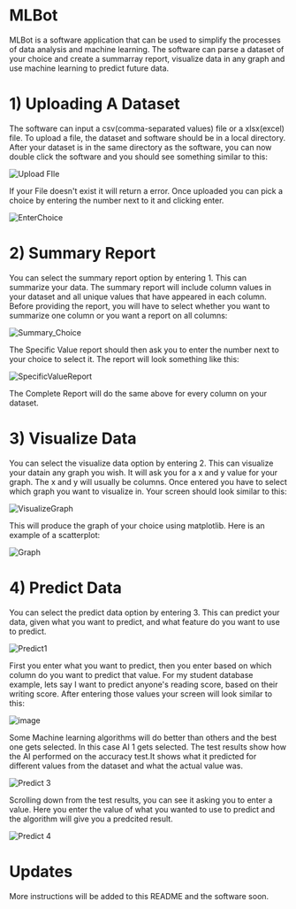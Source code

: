 # MLBot


MLBot is a software application that can be used to simplify the processes of data analysis and machine learning. The software can parse a dataset of your choice and 
create a summarray report, visualize data in any graph and use machine learning to predict future data.



# 1) Uploading A Dataset

The software can input a csv(comma-separated values) file or a xlsx(excel) file. To upload a file, the dataset and software should be in a local directory. After your 
dataset is in the same directory as the software, you can now double click the software and you should see something similar to this:


![Upload FIle](https://user-images.githubusercontent.com/73777608/200693442-590f8793-e20c-4561-b8ff-308e9f047131.PNG)

If your File doesn't exist it will return a error. Once uploaded you can pick a choice by entering the number next to it and clicking enter.

![EnterChoice](https://user-images.githubusercontent.com/73777608/200694514-424d7366-6ae2-47bc-98ff-d7ccb0e8f071.PNG)


# 2) Summary Report

You can select the summary report option by entering 1. This can summarize your data. The summary report will include column values in your dataset and all unique values that have appeared in each column. Before providing the report, you will have to select whether you want to summarize one column or you want a report on all columns:

![Summary_Choice](https://user-images.githubusercontent.com/73777608/203100527-0eb457b1-cea9-4bfc-9c0b-c21893a77cf3.png)

The Specific Value report should then ask you to enter the number next to your choice to select it. The report will look something like this:

![SpecificValueReport](https://user-images.githubusercontent.com/73777608/203101112-3e59ac9c-f9b1-42f2-a93e-cf1c10a30b5b.png)

The Complete Report will do the same above for every column on your dataset.



# 3) Visualize Data

You can select the visualize data option by entering 2. This can visualize your datain any graph you wish. It will ask you for a x and y value for your graph. The x and y will usually be columns. Once entered you have to select which graph you want to visualize in. Your screen should look similar to this:

![VisualizeGraph](https://user-images.githubusercontent.com/73777608/203102446-94e55bfb-9f89-4b64-8ca9-9ba6e63d6b16.png)

This will produce the graph of your choice using matplotlib. Here is an example of a scatterplot:

![Graph](https://user-images.githubusercontent.com/73777608/203102766-4fa7db30-45bc-4338-9545-6201442cbd5b.png)


# 4) Predict Data

You can select the predict data option by entering 3. This can predict your data, given what you want to predict, and what feature do you want to use to predict. 


![Predict1](https://user-images.githubusercontent.com/73777608/203618373-89eb94cf-c222-490c-ba2d-608af4ec9d2a.png)


First you enter what you want to predict, then you enter based on which column do you want to predict that value. For my student database example, lets say I want to predict anyone's reading score, based on their writing score. After entering those values your screen will look similar to this:


![image](https://user-images.githubusercontent.com/73777608/203618519-f18636e0-3d6e-4c27-979f-d527aa1c01b5.png)

Some Machine learning algorithms will do better than others and the best one gets selected. In this case AI 1 gets selected. The test results show how the AI performed on the accuracy test.It shows what it predicted for different values from the dataset and what the actual value was. 

![Predict 3](https://user-images.githubusercontent.com/73777608/203619233-5e8626e4-3c3f-49db-a84a-fa40bf8250d8.png)


Scrolling down from the test results, you can see it asking you to enter a value. Here you enter the value of what you wanted to use to predict and the algorithm will give you a predcited result.

![Predict 4](https://user-images.githubusercontent.com/73777608/203619449-f46881f2-5d85-46bd-9cea-a7a1186237af.png)



# Updates

More instructions will be added to this README and the software soon.
